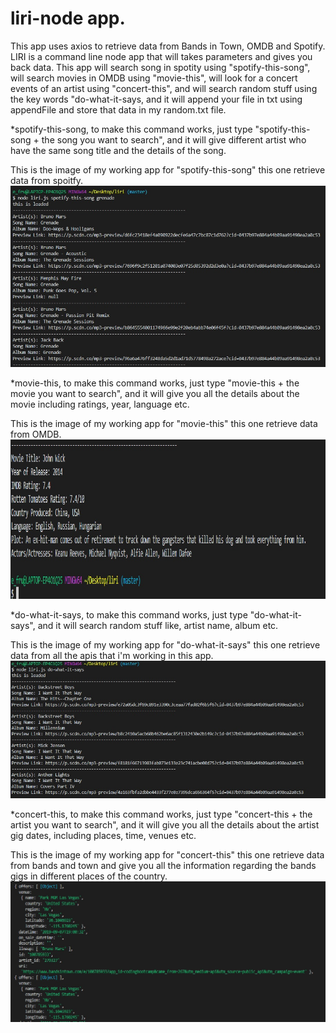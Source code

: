 # liri-node app.

This app uses axios to retrieve data from Bands in Town, OMDB and Spotify. LIRI is a command line node app that will takes parameters and gives you back data. This app will search song in spotity using "spotify-this-song", will search movies in OMDB using "movie-this", will look for a concert events of an artist using "concert-this", and will search random stuff using the key words "do-what-it-says, and it will append your file in txt using appendFile and store that data in my random.txt file.

*spotify-this-song,
to make this command works, just type "spotify-this-song + the song you want to search", and it will give different artist who have the same
  song title and the details of the song.

This is the image of my working app for "spotify-this-song" this one retrieve data from spoitfy.
![](images_to_show_the_working_app/spotify-this-song.jpg)

*movie-this,
to make this command works, just type "movie-this + the movie you want to search", and it will give you all the details about the movie including ratings, year, language etc.

This is the image of my working app for "movie-this" this one retrieve data from OMDB.
![](images_to_show_the_working_app/movie-this.jpg)

*do-what-it-says,
to make this command works, just type "do-what-it-says", and it will search random stuff like, artist name, album etc.

This is the image of my working app for "do-what-it-says" this one retrieve data from all the apis that i'm working in this app.
![](images_to_show_the_working_app/do-what-it-says.jpg)

*concert-this,
to make this command works, just type "concert-this + the artist you want to search", and it will give you all the details about the artist gig dates, including places, time, venues etc.

This is the image of my working app for "concert-this" this one retrieve data from bands and town and give you all the information regarding the bands gigs in different places of the country.
![](images_to_show_the_working_app/concert-this.jpg)

